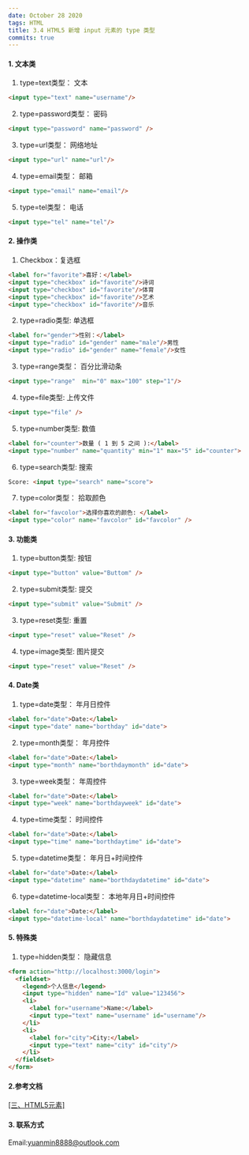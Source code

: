 ```yaml
---
date: October 28 2020
tags: HTML
title: 3.4 HTML5 新增 input 元素的 type 类型
commits: true
---
```


#### 1. 文本类

1. type=text类型： 文本

  ```html
  <input type="text" name="username"/>
  ```

2. type=password类型： 密码

  ```html
  <input type="password" name="password" />
  ```
3. type=url类型： 网络地址

  ```html
  <input type="url" name="url"/>
  ```

4. type=email类型： 邮箱

  ```html
  <input type="email" name="email"/>
  ```

5. type=tel类型： 电话

  ```html
  <input type="tel" name="tel"/>
  ```

#### 2. 操作类

1. Checkbox：复选框

  ```html
  <label for="favorite">喜好：</label>
  <input type="checkbox" id="favorite"/>诗词
  <input type="checkbox" id="favorite"/>体育
  <input type="checkbox" id="favorite"/>艺术
  <input type="checkbox" id="favorite"/>音乐
  ```

2. type=radio类型: 单选框

  ```html
  <label for="gender">性别：</label>
  <input type="radio" id="gender" name="male"/>男性
  <input type="radio" id="gender" name="female"/>女性
  ```

3. type=range类型： 百分比滑动条

  ```html
  <input type="range"  min="0" max="100" step="1"/>
  ```

4. type=file类型: 上传文件

  ```html
  <input type="file" />
  ```

5. type=number类型: 数值

  ```html 
  <label for="counter">数量 ( 1 到 5 之间 ):</label>
  <input type="number" name="quantity" min="1" max="5" id="counter">
  ```

6. type=search类型: 搜索

  ```html
  Score: <input type="search" name="score">
  ```

7. type=color类型： 拾取颜色

  ```html
  <label for="favcolor">选择你喜欢的颜色: </label>
  <input type="color" name="favcolor" id="favcolor" />
  ``` 

#### 3. 功能类

1. type=button类型: 按钮

  ```html
  <input type="button" value="Buttom" />
  ```

2. type=submit类型: 提交

  ```html
  <input type="submit" value="Submit" />
  ```

3. type=reset类型: 重置

  ```html
  <input type="reset" value="Reset" />
  ```

4. type=image类型: 图片提交

  ```html
  <input type="reset" value="Reset" />
  
  ```

#### 4. Date类

1. type=date类型： 年月日控件

  ```html
  <label for="date">Date:</label>
  <input type="date" name="borthday" id="date">
  ```

2. type=month类型： 年月控件

  ```html
  <label for="date">Date:</label>
  <input type="month" name="borthdaymonth" id="date">
  ```

3. type=week类型： 年周控件

  ```html
  <label for="date">Date:</label>
  <input type="week" name="borthdayweek" id="date">
  ```

4. type=time类型： 时间控件

  ```html
  <label for="date">Date:</label>
  <input type="time" name="borthdaytime" id="date">
  ```

5. type=datetime类型： 年月日+时间控件

  ```html
  <label for="date">Date:</label>
  <input type="datetime" name="borthdaydatetime" id="date">
  ```

6. type=datetime-local类型： 本地年月日+时间控件

  ```html
  <label for="date">Date:</label>
  <input type="datetime-local" name="borthdaydatetime" id="date">
  ```

#### 5. 特殊类

1. type=hidden类型： 隐藏信息

  ```html
  <form action="http://localhost:3000/login">
    <fieldset>
      <legend>个人信息</legend>
      <input type="hidden" name="Id" value="123456">
      <li>
        <label for="username">Name:</label>
        <input type="text" name="username" id="username"/>     
      </li> 
      <li>
        <label for="city">City:</label>
        <input type="text" name="city" id="city"/> 
      </li> 
    </fieldset>
  </form>
  ```

#### 2.参考文档

[[三、HTML5元素]](https://web-dolphin.github.io/2020/10/28/HTML/Tutorial/%E4%B8%89%E3%80%81HTML5%20%E5%85%83%E7%B4%A0/)

#### 3. 联系方式

Email:yuanmin8888@outlook.com